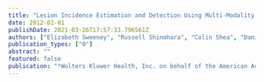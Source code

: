 ```yaml
---
title: "Lesion Incidence Estimation and Detection Using Multi-Modality Longitudinal MRIs (P03. 069)"
date: 2012-01-01
publishDate: 2021-03-26T17:57:33.796561Z
authors: ["Elizabeth Sweeney", "Russell Shinohara", "Colin Shea", "Daniel Reich", "Ciprian Crainiceanu"]
publication_types: ["0"]
abstract: ""
featured: false
publication: "*Wolters Kluwer Health, Inc. on behalf of the American Academy of Neurology*"
---
```


